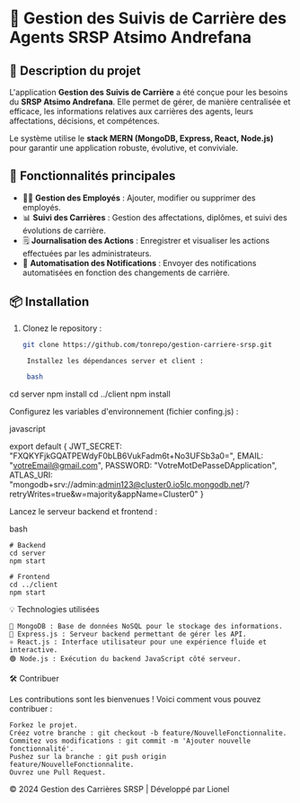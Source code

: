 # 🎯 Gestion des Suivis de Carrière des Agents SRSP Atsimo Andrefana

## 📝 Description du projet

L'application **Gestion des Suivis de Carrière** a été conçue pour les besoins du **SRSP Atsimo Andrefana**. Elle permet de gérer, de manière centralisée et efficace, les informations relatives aux carrières des agents, leurs affectations, décisions, et compétences.

Le système utilise le **stack MERN (MongoDB, Express, React, Node.js)** pour garantir une application robuste, évolutive, et conviviale.

## 🚀 Fonctionnalités principales

- 🧑‍💼 **Gestion des Employés** : Ajouter, modifier ou supprimer des employés.
- 📊 **Suivi des Carrières** : Gestion des affectations, diplômes, et suivi des évolutions de carrière.
- 🗒️ **Journalisation des Actions** : Enregistrer et visualiser les actions effectuées par les administrateurs.
- 🔔 **Automatisation des Notifications** : Envoyer des notifications automatisées en fonction des changements de carrière.

## 📦 Installation

1. Clonez le repository :
   ```bash
   git clone https://github.com/tonrepo/gestion-carriere-srsp.git

    Installez les dépendances server et client :

    bash

cd server
npm install
cd ../client
npm install

Configurez les variables d'environnement (fichier confing.js) :

javascript

export default {
    JWT_SECRET: "FXQKYFjkGQATPEWdyF0bLB6VukFadm6t+No3UFSb3a0=",
    EMAIL: "votreEmail@gmail.com",
    PASSWORD: "VotreMotDePasseDApplication",
    ATLAS_URI: "mongodb+srv://admin:admin123@cluster0.io5lc.mongodb.net/?retryWrites=true&w=majority&appName=Cluster0"
}

Lancez le serveur backend et frontend :

bash

    # Backend
    cd server
    npm start

    # Frontend
    cd ../client
    npm start

💡 Technologies utilisées

    🍃 MongoDB : Base de données NoSQL pour le stockage des informations.
    🚀 Express.js : Serveur backend permettant de gérer les API.
    ⚛️ React.js : Interface utilisateur pour une expérience fluide et interactive.
    🟢 Node.js : Exécution du backend JavaScript côté serveur.

🛠️ Contribuer

Les contributions sont les bienvenues ! Voici comment vous pouvez contribuer :

    Forkez le projet.
    Créez votre branche : git checkout -b feature/NouvelleFonctionnalite.
    Commitez vos modifications : git commit -m 'Ajouter nouvelle fonctionnalité'.
    Pushez sur la branche : git push origin feature/NouvelleFonctionnalite.
    Ouvrez une Pull Request.

© 2024 Gestion des Carrières SRSP | Développé par Lionel
